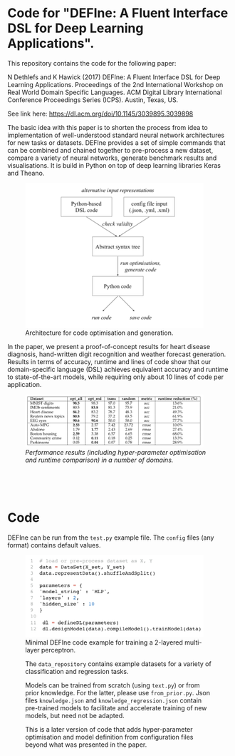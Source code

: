 # Code for "DEFIne: A Fluent Interface DSL for Deep Learning Applications". 

This repository contains the code for the following paper:

N Dethlefs and K Hawick (2017) DEFIne: A Fluent Interface DSL for Deep Learning Applications. Proceedings of the 2nd International Workshop on Real World Domain Specific Languages. ACM Digital Library International Conference Proceedings Series (ICPS). Austin, Texas, US.

See link here: https://dl.acm.org/doi/10.1145/3039895.3039898

The basic idea with this paper is to shorten the process from idea to implementation of well-understood standard neural
network architectures for new tasks or datasets. DEFIne provides a set of simple commands that can be combined and 
chained together to pre-process a new dataset, compare a variety of neural networks, generate benchmark results and 
visualisations. It is build in Python on top of deep  learning libraries Keras and Theano. 

<figure>
<img src="/img/architecture.png" alt="drawing" width="400"/>
<figcaption>
Architecture for code optimisation and generation.
 </figcaption>
</figure>


In the paper, we present a proof-of-concept results for heart disease diagnosis, hand-written digit recognition and 
weather forecast generation. Results in terms of accuracy, runtime and lines of code show that our domain-specific language (DSL) 
achieves equivalent accuracy and runtime to state-of-the-art models, while requiring only about 10 lines of code per application.

<figure>
<img src="/img/results.png" alt="drawing" width="400"/>
<figcaption>
<em>Performance results (including hyper-parameter optimisation and runtime comparison) in a number of domains.</em>
 </figcaption>
</figure>
</br></br></br>

# Code

DEFIne can be run from the <code>test.py</code> example file. The <code>config</code> files (any format) contains default values. 

<figure>
<img src="/img/code.png" alt="drawing" width="400"/>
<figcaption>
Minimal DEFIne code example for training a 2-layered multi-layer perceptron. 
 </figcaption>
 </figuer>

The <code>data_repository</code> contains example datasets for a variety of classification and regression tasks.

Models can be trained from scratch (using <code>text.py</code>) or from prior knowledge. For the latter, please
use <code>from_prior.py</code>. Json files <code>knowledge.json</code> and <code>knowledge_regression.json</code> contain pre-trained models to facilitate 
and accelerate training of new models, but need not be adapted.

This is a later version of code that adds hyper-parameter optimisation and model definition from configuration files beyond what 
was presented in the paper.

